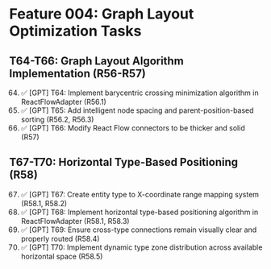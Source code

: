 # Feature 004: Graph Layout Optimization Tasks

## T64-T66: Graph Layout Algorithm Implementation (R56-R57)

64. ✅ [GPT] T64: Implement barycentric crossing minimization algorithm in ReactFlowAdapter (R56.1)
65. ✅ [GPT] T65: Add intelligent node spacing and parent-position-based sorting (R56.2, R56.3)
66. ✅ [GPT] T66: Modify React Flow connectors to be thicker and solid (R57)

## T67-T70: Horizontal Type-Based Positioning (R58)

67. ✅ [GPT] T67: Create entity type to X-coordinate range mapping system (R58.1, R58.2)
68. ✅ [GPT] T68: Implement horizontal type-based positioning algorithm in ReactFlowAdapter (R58.1, R58.3)
69. ✅ [GPT] T69: Ensure cross-type connections remain visually clear and properly routed (R58.4)
70. ✅ [GPT] T70: Implement dynamic type zone distribution across available horizontal space (R58.5)